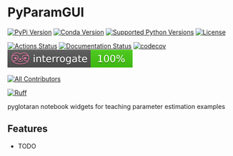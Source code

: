 # PyParamGUI

[![PyPi Version](https://img.shields.io/pypi/v/pyparamgui.svg)](https://pypi.org/project/pyparamgui/)
[![Conda Version](https://img.shields.io/conda/vn/conda-forge/pyparamgui.svg)](https://anaconda.org/conda-forge/pyparamgui)
[![Supported Python Versions](https://img.shields.io/pypi/pyversions/pyparamgui.svg)](https://pypi.org/project/pyparamgui/)
[![License](https://img.shields.io/badge/License-Apache%202.0-blue.svg)](https://opensource.org/licenses/Apache-2.0)

[![Actions Status](https://github.com/glotaran/pyparamgui/workflows/Tests/badge.svg)](https://github.com/glotaran/pyparamgui/actions)
[![Documentation Status](https://readthedocs.org/projects/pyparamgui/badge/?version=latest)](https://pyparamgui.readthedocs.io/en/latest/?badge=latest)
[![codecov](https://codecov.io/gh/glotaran/pyparamgui/branch/main/graph/badge.svg)](https://codecov.io/gh/glotaran/pyparamgui)
[![Documentation Coverage](https://raw.githubusercontent.com/glotaran/pyparamgui/main/docs/_static/interrogate_badge.svg)](https://github.com/glotaran/pyparamgui)

[![All Contributors](https://img.shields.io/github/all-contributors/glotaran/pyparamgui)](#contributors)

[![Ruff](https://img.shields.io/endpoint?url=https://raw.githubusercontent.com/astral-sh/ruff/main/assets/badge/v2.json)](https://github.com/astral-sh/ruff)

pyglotaran notebook widgets for teaching parameter estimation examples

## Features

- TODO
